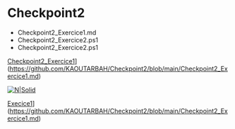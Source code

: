 # Checkpoint2
- Checkpoint2_Exercice1.md
- Checkpoint2_Exercice2.ps1
- Checkpoint2_Exercice2.ps1

[Checkpoint2_Exercice1](Checkpoint2_Exercice1.md)](https://github.com/KAOUTARBAH/Checkpoint2/blob/main/Checkpoint2_Exercice1.md)

[![N|Solid](https://cldup.com/dTxpPi9lDf.thumb.png)](https://nodesource.com/products/nsolid)

[Execice1](Execice1)](https://github.com/KAOUTARBAH/Checkpoint2/blob/main/Checkpoint2_Exercice1.md)